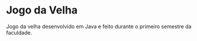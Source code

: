 # Jogo da Velha

Jogo da velha desenvolvido em Java e feito durante o primeiro semestre da faculdade.
